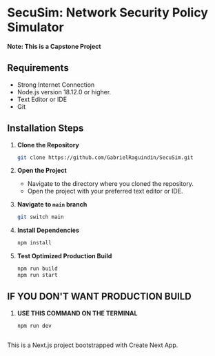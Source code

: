 # SecuSim: Network Security Policy Simulator

**Note: This is a Capstone Project**

## Requirements
- Strong Internet Connection
- Node.js version 18.12.0 or higher.
- Text Editor or IDE
- Git

## Installation Steps

1. **Clone the Repository**
    ```sh
    git clone https://github.com/GabrielRaguindin/SecuSim.git
    ```

2. **Open the Project**
    - Navigate to the directory where you cloned the repository.
    - Open the project with your preferred text editor or IDE.

3. **Navigate to `main` branch**
    ```sh
    git switch main
    ```

5. **Install Dependencies**
    ```sh
    npm install
    ```

6. **Test Optimized Production Build**
    ```sh
    npm run build
    npm run start
    ```
##

## IF YOU DON'T WANT PRODUCTION BUILD
 1. **USE THIS COMMAND ON THE TERMINAL**
    ```SH
    npm run dev
    ```

##

This is a Next.js project bootstrapped with Create Next App.
